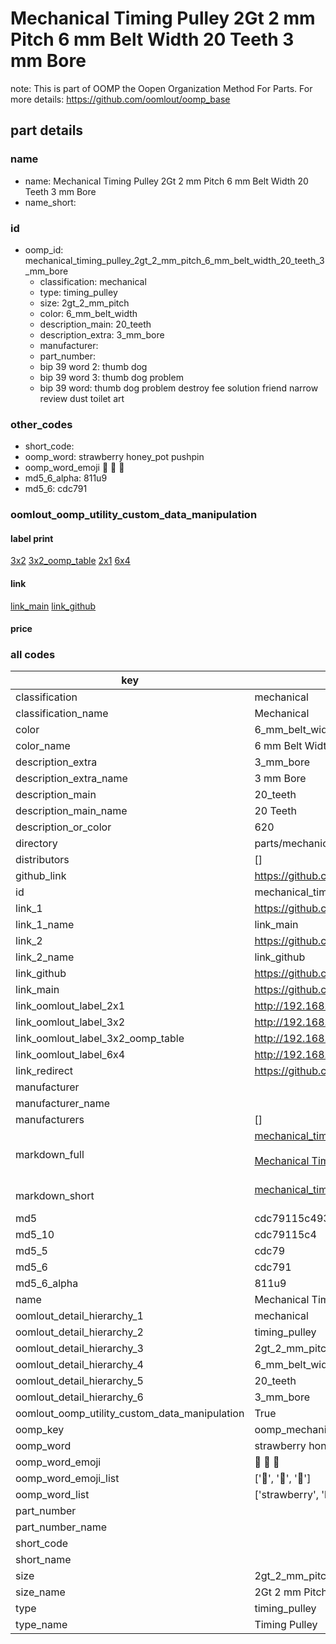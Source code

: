 # Mechanical Timing Pulley 2Gt 2 mm Pitch 6 mm Belt Width 20 Teeth 3 mm Bore  

note: This is part of OOMP the Oopen Organization Method For Parts. For more details: https://github.com/oomlout/oomp_base

##  part details
  







### name
* name: Mechanical Timing Pulley 2Gt 2 mm Pitch 6 mm Belt Width 20 Teeth 3 mm Bore
* name_short: 
### id
* oomp_id: mechanical_timing_pulley_2gt_2_mm_pitch_6_mm_belt_width_20_teeth_3_mm_bore
  * classification: mechanical
  * type: timing_pulley
  * size: 2gt_2_mm_pitch
  * color: 6_mm_belt_width
  * description_main: 20_teeth
  * description_extra: 3_mm_bore
  * manufacturer: 
  * part_number: 
  * bip 39 word 2: thumb dog
  * bip 39 word 3: thumb dog problem
  * bip 39 word: thumb dog problem destroy fee solution friend narrow review dust toilet art

### other_codes
* short_code: 
* oomp_word: strawberry honey_pot pushpin
* oomp_word_emoji :strawberry: :honey_pot: :pushpin:
* md5_6_alpha: 811u9
* md5_6: cdc791






### oomlout_oomp_utility_custom_data_manipulation
#### label print
[3x2](http://192.168.1.245:1112/?label=oomp%20811u9)
[3x2_oomp_table](http://192.168.1.108:1112/?label=oomp%20811u9)
[2x1](http://192.168.1.242:1112/?label=oomp%20811u9)
[6x4](http://192.168.1.55:1112/?label=oomp%20811u9)    

#### link

[link_main](https://github.com/oomlout/oomlout_oomp_version_1_messy/tree/main/parts/mechanical_timing_pulley_2gt_2_mm_pitch_6_mm_belt_width_20_teeth_3_mm_bore) [link_github](https://github.com/oomlout/oomlout_oomp_version_1_messy/tree/main/parts/mechanical_timing_pulley_2gt_2_mm_pitch_6_mm_belt_width_20_teeth_3_mm_bore)                             

#### price







### all codes 
| key | value |  
| --- | --- |  
| classification | mechanical |  
| classification_name | Mechanical |  
| color | 6_mm_belt_width |  
| color_name | 6 mm Belt Width |  
| description_extra | 3_mm_bore |  
| description_extra_name | 3 mm Bore |  
| description_main | 20_teeth |  
| description_main_name | 20 Teeth |  
| description_or_color | 620 |  
| directory | parts/mechanical_timing_pulley_2gt_2_mm_pitch_6_mm_belt_width_20_teeth_3_mm_bore |  
| distributors | [] |  
| github_link | https://github.com/oomlout/oomlout_oomp_part_src/tree/main/parts/mechanical_timing_pulley_2gt_2_mm_pitch_6_mm_belt_width_20_teeth_3_mm_bore |  
| id | mechanical_timing_pulley_2gt_2_mm_pitch_6_mm_belt_width_20_teeth_3_mm_bore |  
| link_1 | https://github.com/oomlout/oomlout_oomp_version_1_messy/tree/main/parts/mechanical_timing_pulley_2gt_2_mm_pitch_6_mm_belt_width_20_teeth_3_mm_bore |  
| link_1_name | link_main |  
| link_2 | https://github.com/oomlout/oomlout_oomp_version_1_messy/tree/main/parts/mechanical_timing_pulley_2gt_2_mm_pitch_6_mm_belt_width_20_teeth_3_mm_bore |  
| link_2_name | link_github |  
| link_github | https://github.com/oomlout/oomlout_oomp_version_1_messy/tree/main/parts/mechanical_timing_pulley_2gt_2_mm_pitch_6_mm_belt_width_20_teeth_3_mm_bore |  
| link_main | https://github.com/oomlout/oomlout_oomp_version_1_messy/tree/main/parts/mechanical_timing_pulley_2gt_2_mm_pitch_6_mm_belt_width_20_teeth_3_mm_bore |  
| link_oomlout_label_2x1 | http://192.168.1.242:1112/?label=oomp%20811u9 |  
| link_oomlout_label_3x2 | http://192.168.1.245:1112/?label=oomp%20811u9 |  
| link_oomlout_label_3x2_oomp_table | http://192.168.1.108:1112/?label=oomp%20811u9 |  
| link_oomlout_label_6x4 | http://192.168.1.55:1112/?label=oomp%20811u9 |  
| link_redirect | https://github.com/oomlout/oomlout_oomp_version_1_messy/tree/main/parts/mechanical_timing_pulley_2gt_2_mm_pitch_6_mm_belt_width_20_teeth_3_mm_bore |  
| manufacturer |  |  
| manufacturer_name |  |  
| manufacturers | [] |  
| markdown_full | [mechanical_timing_pulley_2gt_2_mm_pitch_6_mm_belt_width_20_teeth_3_mm_bore](none)<br>[](none)<br>[Mechanical Timing Pulley 2Gt 2 Mm Pitch 6 Mm Belt Width 20 Teeth 3 Mm Bore](none)<br><br> |  
| markdown_short | [mechanical_timing_pulley_2gt_2_mm_pitch_6_mm_belt_width_20_teeth_3_mm_bore](none)<br><br> |  
| md5 | cdc79115c4930b9f3b2a43c356d0270b |  
| md5_10 | cdc79115c4 |  
| md5_5 | cdc79 |  
| md5_6 | cdc791 |  
| md5_6_alpha | 811u9 |  
| name | Mechanical Timing Pulley 2Gt 2 mm Pitch 6 mm Belt Width 20 Teeth 3 mm Bore |  
| oomlout_detail_hierarchy_1 | mechanical |  
| oomlout_detail_hierarchy_2 | timing_pulley |  
| oomlout_detail_hierarchy_3 | 2gt_2_mm_pitch |  
| oomlout_detail_hierarchy_4 | 6_mm_belt_width |  
| oomlout_detail_hierarchy_5 | 20_teeth |  
| oomlout_detail_hierarchy_6 | 3_mm_bore |  
| oomlout_oomp_utility_custom_data_manipulation | True |  
| oomp_key | oomp_mechanical_timing_pulley_2gt_2_mm_pitch_6_mm_belt_width_20_teeth_3_mm_bore |  
| oomp_word | strawberry honey_pot pushpin |  
| oomp_word_emoji | :strawberry: :honey_pot: :pushpin: |  
| oomp_word_emoji_list | [':strawberry:', ':honey_pot:', ':pushpin:'] |  
| oomp_word_list | ['strawberry', 'honey_pot', 'pushpin'] |  
| part_number |  |  
| part_number_name |  |  
| short_code |  |  
| short_name |  |  
| size | 2gt_2_mm_pitch |  
| size_name | 2Gt 2 mm Pitch |  
| type | timing_pulley |  
| type_name | Timing Pulley |  
